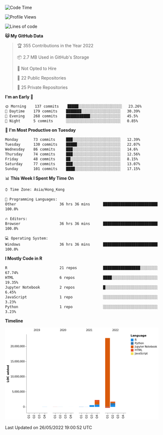 

<!--**wt12318/wt12318** is a ✨ _special_ ✨ repository because its `README.md` (this file) appears on your GitHub profile.-->

<!--START_SECTION:waka-->
![Code Time](http://img.shields.io/badge/Code%20Time-175%20hrs%2056%20mins-blue)

![Profile Views](http://img.shields.io/badge/Profile%20Views-1-blue)

![Lines of code](https://img.shields.io/badge/From%20Hello%20World%20I%27ve%20Written-27%20Million%20lines%20of%20code-blue)

**🐱 My GitHub Data** 

> 🏆 355 Contributions in the Year 2022
 > 
> 📦 2.7 MB Used in GitHub's Storage 
 > 
> 🚫 Not Opted to Hire
 > 
> 📜 22 Public Repositories 
 > 
> 🔑 25 Private Repositories  
 > 
**I'm an Early 🐤** 

```text
🌞 Morning    137 commits    █████░░░░░░░░░░░░░░░░░░░░   23.26% 
🌆 Daytime    179 commits    ███████░░░░░░░░░░░░░░░░░░   30.39% 
🌃 Evening    268 commits    ███████████░░░░░░░░░░░░░░   45.5% 
🌙 Night      5 commits      ░░░░░░░░░░░░░░░░░░░░░░░░░   0.85%

```
📅 **I'm Most Productive on Tuesday** 

```text
Monday       73 commits     ███░░░░░░░░░░░░░░░░░░░░░░   12.39% 
Tuesday      130 commits    █████░░░░░░░░░░░░░░░░░░░░   22.07% 
Wednesday    86 commits     ███░░░░░░░░░░░░░░░░░░░░░░   14.6% 
Thursday     74 commits     ███░░░░░░░░░░░░░░░░░░░░░░   12.56% 
Friday       48 commits     ██░░░░░░░░░░░░░░░░░░░░░░░   8.15% 
Saturday     77 commits     ███░░░░░░░░░░░░░░░░░░░░░░   13.07% 
Sunday       101 commits    ████░░░░░░░░░░░░░░░░░░░░░   17.15%

```


📊 **This Week I Spent My Time On** 

```text
⌚︎ Time Zone: Asia/Hong_Kong

💬 Programming Languages: 
Other                    36 hrs 36 mins      █████████████████████████   100.0%

🔥 Editors: 
Browser                  36 hrs 36 mins      █████████████████████████   100.0%

💻 Operating System: 
Windows                  36 hrs 36 mins      █████████████████████████   100.0%

```

**I Mostly Code in R** 

```text
R                        21 repos            █████████████████░░░░░░░░   67.74% 
HTML                     6 repos             ████░░░░░░░░░░░░░░░░░░░░░   19.35% 
Jupyter Notebook         2 repos             █░░░░░░░░░░░░░░░░░░░░░░░░   6.45% 
JavaScript               1 repo              ░░░░░░░░░░░░░░░░░░░░░░░░░   3.23% 
Python                   1 repo              ░░░░░░░░░░░░░░░░░░░░░░░░░   3.23%

```


**Timeline**

![Chart not found](https://raw.githubusercontent.com/wt12318/wt12318/main/charts/bar_graph.png) 


 Last Updated on 26/05/2022 19:00:52 UTC
<!--END_SECTION:waka-->


